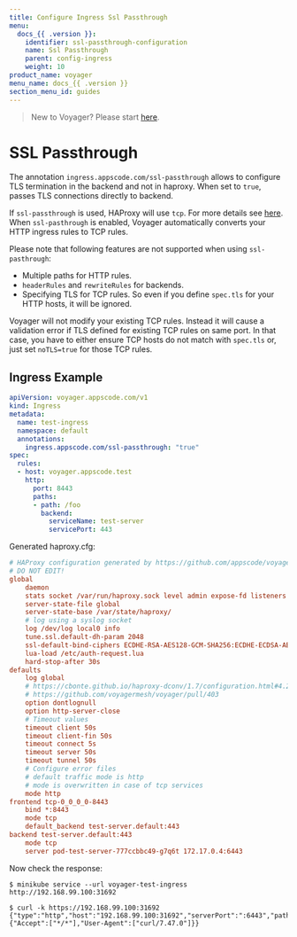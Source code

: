 ```yaml
---
title: Configure Ingress Ssl Passthrough
menu:
  docs_{{ .version }}:
    identifier: ssl-passthrough-configuration
    name: Ssl Passthrough
    parent: config-ingress
    weight: 10
product_name: voyager
menu_name: docs_{{ .version }}
section_menu_id: guides
---
```

> New to Voyager? Please start [here](/docs/concepts/overview.md).

# SSL Passthrough

The annotation `ingress.appscode.com/ssl-passthrough` allows to configure TLS termination in the backend and not in haproxy. When set to `true`, passes TLS connections directly to backend.

If `ssl-passthrough` is used, HAProxy will use `tcp`. For more details see  [here](https://www.haproxy.com/documentation/haproxy/deployment-guides/tls-infrastructure/). When `ssl-pasthrough` is enabled, Voyager automatically converts your HTTP ingress rules to TCP rules.

Please note that following features are not supported when using `ssl-pasthrough`:

- Multiple paths for HTTP rules.
- `headerRules` and `rewriteRules` for backends.
- Specifying TLS for TCP rules. So even if you define `spec.tls` for your HTTP hosts, it will be ignored.

Voyager will not modify your existing TCP rules. Instead it will cause a validation error if TLS defined for existing TCP rules on same port. In that case, you have to either ensure TCP hosts do not match with `spec.tls` or, just set `noTLS=true` for those TCP rules.

## Ingress Example

```yaml
apiVersion: voyager.appscode.com/v1
kind: Ingress
metadata:
  name: test-ingress
  namespace: default
  annotations:
    ingress.appscode.com/ssl-passthrough: "true"
spec:
  rules:
  - host: voyager.appscode.test
    http:
      port: 8443
      paths:
      - path: /foo
        backend:
          serviceName: test-server
          servicePort: 443
```

Generated haproxy.cfg:

```ini
# HAProxy configuration generated by https://github.com/appscode/voyager
# DO NOT EDIT!
global
	daemon
	stats socket /var/run/haproxy.sock level admin expose-fd listeners
	server-state-file global
	server-state-base /var/state/haproxy/
	# log using a syslog socket
	log /dev/log local0 info
	tune.ssl.default-dh-param 2048
	ssl-default-bind-ciphers ECDHE-RSA-AES128-GCM-SHA256:ECDHE-ECDSA-AES128-GCM-SHA256:ECDHE-RSA-AES256-GCM-SHA384:ECDHE-ECDSA-AES256-GCM-SHA384:DHE-RSA-AES128-GCM-SHA256:DHE-DSS-AES128-GCM-SHA256:kEDH+AESGCM:ECDHE-RSA-AES128-SHA256:ECDHE-ECDSA-AES128-SHA256:ECDHE-RSA-AES128-SHA:ECDHE-ECDSA-AES128-SHA:ECDHE-RSA-AES256-SHA384:ECDHE-ECDSA-AES256-SHA384:ECDHE-RSA-AES256-SHA:ECDHE-ECDSA-AES256-SHA:DHE-RSA-AES128-SHA256:DHE-RSA-AES128-SHA:DHE-DSS-AES128-SHA256:DHE-RSA-AES256-SHA256:DHE-DSS-AES256-SHA:DHE-RSA-AES256-SHA:!aNULL:!eNULL:!EXPORT:!DES:!RC4:!3DES:!MD5:!PSK
	lua-load /etc/auth-request.lua
	hard-stop-after 30s
defaults
	log global
	# https://cbonte.github.io/haproxy-dconv/1.7/configuration.html#4.2-option%20abortonclose
	# https://github.com/voyagermesh/voyager/pull/403
	option dontlognull
	option http-server-close
	# Timeout values
	timeout client 50s
	timeout client-fin 50s
	timeout connect 5s
	timeout server 50s
	timeout tunnel 50s
	# Configure error files
	# default traffic mode is http
	# mode is overwritten in case of tcp services
	mode http
frontend tcp-0_0_0_0-8443
	bind *:8443
	mode tcp
	default_backend test-server.default:443
backend test-server.default:443
	mode tcp
	server pod-test-server-777ccbbc49-g7q6t 172.17.0.4:6443
```

Now check the response:

```console
$ minikube service --url voyager-test-ingress
http://192.168.99.100:31692

$ curl -k https://192.168.99.100:31692
{"type":"http","host":"192.168.99.100:31692","serverPort":":6443","path":"/","method":"GET","headers":{"Accept":["*/*"],"User-Agent":["curl/7.47.0"]}}
```
